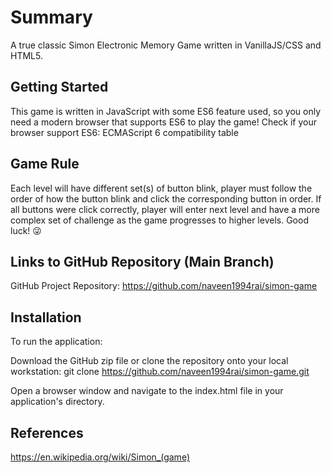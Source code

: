 # Summary
A true classic Simon Electronic Memory Game written in VanillaJS/CSS and HTML5.

## Getting Started
This game is written in JavaScript with some ES6 feature used, so you only need a modern browser that supports ES6 to play the game! Check if your browser support ES6: ECMAScript 6 compatibility table

## Game Rule
Each level will have different set(s) of button blink, player must follow the order of how the button blink and click the corresponding button in order. If all buttons were click correctly, player will enter next level and have a more complex set of challenge as the game progresses to higher levels. Good luck! 😜

## Links to GitHub Repository (Main Branch)
GitHub Project Repository: https://github.com/naveen1994rai/simon-game

## Installation
To run the application:

Download the GitHub zip file or clone the repository onto your local workstation:
git clone https://github.com/naveen1994rai/simon-game.git

Open a browser window and navigate to the index.html file in your application's directory.

## References
https://en.wikipedia.org/wiki/Simon_(game)
